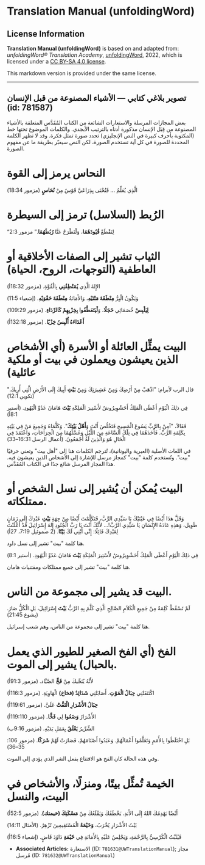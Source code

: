 # Translation Manual (unfoldingWord)

## License Information

**Translation Manual (unfoldingWord)** is based on and adapted from: _unfoldingWord® Translation Academy_, [unfoldingWord](https://unfoldingword.org/utw), 2022, which is licensed under a [CC BY-SA 4.0 license](https://creativecommons.org/licenses/by-sa/4.0/legalcode.en).

This markdown version is provided under the same license.



--------------------------------

## تصوير بلاغي كتابي — الأشياء المصنوعة من قبل الإنسان (id: 781587)

بعض المجازات المرسلة والاستعارات الشائعة من الكتاب المُقَدَّس المتعلقة بالأشياء المصنوعة من قِبَل الإنسان مذكورة أدناه بالترتيب الأبجدي. والكلمات الموضوع تحتها خط (المكتوبة بأحرف كبيرة في النص الإنجليزي) تحدد صورة تمثل فكرة. وقد لا تظهر الكلمة المحددة للصورة في كل آية تستخدم الصورة، لكن النص سيعبّر بطريقة ما عن مفهوم الصورة.

النحاس يرمز إلى القوة
=====================

الَّذِي يُعَلِّمُ ... فَتُحْنَى بِذِرَاعَيَّ قَوْسٌ مِنْ **نُحَاسٍ** (مزمور 18:34\)

الرُبط (السلاسل) ترمز إلى السيطرة
=================================

“لِنَقْطَعْ **قُيُودَهُمَا**، وَلْنَطْرَحْ عَنَّا **رُبُطَهُمَا**.” مزمور 2:3

الثياب تشير إلى الصفات الأخلاقية أو العاطفية (التوجهات، الروح، الحياة)
======================================================================

الإِلهُ الَّذِي **يُمَنْطِقُنِي** بِالْقُوَّةِ. (مزمور 18:32أ)

وَيَكُونُ الْبِرُّ **مِنْطَقَةَ مَتْنَيْهِ**، وَالأَمَانَةُ **مِنْطَقَةَ حَقْوَيْهِ**. (إشعياء 11:5\)

**لِيَلْبِسْ** خُصَمَائِي **خَجَلًا**، وَ**لْيَتَعَطَّفُوا بِخِزْيِهِمْ كَالرِّدَاءِ**. (مزمور 109:29\)

**أَعْدَاءَهُ أُلْبِسُ خِزْيًا**. (مزمور 132:18أ)

البيت يمثِّل العائلة أو الأسرة (أي الأشخاص الذين يعيشون ويعملون في بيت أو ملكية عائلية)
=======================================================================================

قال الرب لأبرام: "اذْهَبْ مِنْ أَرْضِكَ وَمِنْ عَشِيرَتِكَ وَمِنْ **بَيْتِ** أَبِيكَ إِلَى الأَرْضِ الَّتِي أُرِيكَ." (تكوين 12:1\)

فِي ذلِكَ الْيَوْمِ أَعْطَى الْمَلِكُ أَحَشْوِيرُوشُ لأَسْتِيرَ الْمَلِكَةِ **بَيْتَ** هَامَانَ عَدُوِّ الْيَهُودِ. (أستير 8:1أ)

 فَقَالاَ، "آمِنْ بِالرَّبِّ يَسُوعَ الْمَسِيحِ فَتَخْلُصَ أَنْتَ وَ**أَهْلُ بَيْتِكَ**". وَكَلَّمَاهُ وَجَمِيعَ مَنْ فِي بَيْتِهِ بِكَلِمَةِ الرَّبِّ. فَأَخَذَهُمَا فِي تِلْكَ السَّاعَةِ مِنَ اللَّيْلِ وَغَسَّلَهُمَا مِنَ الْجِرَاحَاتِ، وَاعْتَمَدَ فِي الْحَالِ هُوَ وَالَّذِينَ لَهُ أَجْمَعُونَ. (أعمال الرسل 16:31–33\)

في اللغات الأصلية (العبرية واليونانية)، تُترجم الكلمات هنا إلى "أهل بيت" وتعني حرفيًا "بيت". وتُستخدم كلمة "بيت" كمجاز مرسل للإشارة إلى الأشخاص الذين يعيشون فيه. هذا المجاز المرسل شائع جدًا في الكتاب المُقَدَّس.

البيت يُمكن أن يُشير إلى نسل الشخص أو ممتلكاته.
===============================================

وَقَلَّ هذَا أَيْضًا فِي عَيْنَيْكَ يَا سَيِّدِي الرَّبَّ، فَتَكَلَّمْتَ أَيْضًا مِنْ جِهَةِ **بَيْتِ** عَبْدِكَ إِلَى زَمَانٍ طَوِيل، وَهذِهِ عَادَةُ الإِنْسَانِ يَا سَيِّدِي الرَّبَّ!... لأَنَّكَ أَنْتَ يَا رَبَّ الْجُنُودِ إِلهَ إِسْرَائِيلَ قَدْ أَعْلَنْتَ لِعَبْدِكَ قَائِلًا: إِنِّي أَبْنِي لَكَ **بَيْتًا**. (2 صموئيل 7:19، 27أ)

هنا كلمة "بيت" تشير إلى نسل داود.

فِي ذلِكَ الْيَوْمِ أَعْطَى الْمَلِكُ أَحَشْوِيرُوشُ لأَسْتِيرَ الْمَلِكَةِ **بَيْتَ** هَامَانَ عَدُوِّ الْيَهُودِ. (أستير 8:1\)

هنا كلمة "بيت" تشير إلى جميع ممتلكات ومقتنيات هامان.

البيت قد يشير إلى مجموعة من الناس.
==================================

لَمْ تَسْقُطْ كَلِمَةٌ مِنْ جَمِيعِ الْكَلاَمِ الصَّالِحِ الَّذِي كَلَّمَ بِهِ الرَّبُّ **بَيْتَ** إِسْرَائِيلَ، بَلِ الْكُلُّ صَارَ. (يشوع 21:45\)

هنا كلمة "بيت" تشير إلى مجموعة من الناس، وهم شعب إسرائيل.

الفخ (أي الفخ الصغير للطيور الذي يعمل بالحبال) يشير إلى الموت.
==============================================================

لأَنَّهُ يُنَجِّيكَ مِنْ **فَخِّ** الصَّيَّاد. (مزمور 91:3أ)

اكْتَنَفَتْنِي **حِبَالُ الْمَوْتِ**. أَصَابَتْنِي **شَدَائِدُ (فخاخ)** الْهَاوِيَةِ. (مزمور 116:3أ)

**حِبَالُ الأَشْرَارِ الْتَفَّتْ** عَلَيَّ. (مزمور 119:61أ)

الأَشْرَارُ **وَضَعُوا** لِي **فَخًّا.** (مزمور 119:110أ)

الشِّرِّيرُ **يَعْلَقُ** بِعَمَلِ يَدَيْهِ. (مزمور 9:16ب)

بَلِ اخْتَلَطُوا بِالأُمَمِ وَتَعَلَّمُوا أَعْمَالَهُمْ. وَعَبَدُوا أَصْنَامَهُمْ، فَصَارَتْ لَهُمْ **شَرَكًا**. (مزمور 106: 35–36\)

وفي هذه الحالة كان الفخ هو الاقتناع بفعل الشر الذي يؤدي إلى الموت.

الخيمة تُمثِّل بيتًا، ومنزلًا، والأشخاص في البيت، والنسل
========================================================

أَيْضًا يَهْدِمُكَ اللهُ إِلَى الأَبَدِ. يَخْطَفُكَ وَيَقْلَعُكَ مِنْ **مَسْكَنِكَ (خيمتك)**. (مزمور 52:5أ)

بَيْتُ الأَشْرَارِ يُخْرَبُ، **وَخَيْمَةُ** الْمُسْتَقِيمِينَ تُزْهِرُ. (الأمثال 14:11\)

فَيُثَبَّتُ الْكُرْسِيُّ بِالرَّحْمَةِ، وَيَجْلِسُ عَلَيْهِ بِالأَمَانَةِ فِي **خَيْمَةِ** دَاوُدَ قَاضٍ. (إشعياء 16:5أ)

* **Associated Articles:** الاستعارة (ID: `781631@UWTranslationManual`); مجاز مُرسل (ID: `781632@UWTranslationManual`)

